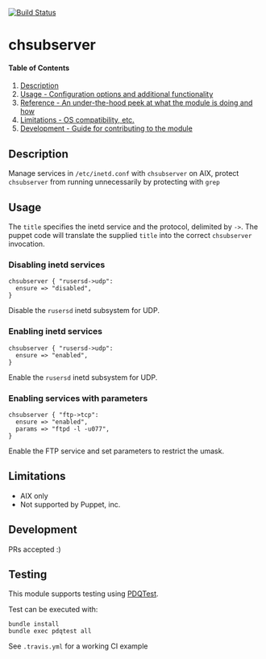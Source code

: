 [![Build Status](https://travis-ci.org/GeoffWilliams/chsubserver.svg?branch=master)](https://travis-ci.org/GeoffWilliams/chsubserver)
# chsubserver

#### Table of Contents

1. [Description](#description)
1. [Usage - Configuration options and additional functionality](#usage)
1. [Reference - An under-the-hood peek at what the module is doing and how](REFERENCE.md)
1. [Limitations - OS compatibility, etc.](#limitations)
1. [Development - Guide for contributing to the module](#development)

## Description

Manage services in `/etc/inetd.conf` with `chsubserver` on AIX, protect `chsubserver` from running unnecessarily by protecting with `grep`

## Usage
The `title` specifies the inetd service and the protocol, delimited by `->`.  The puppet code will translate the supplied `title` into the correct `chsubserver` invocation.

### Disabling inetd services

```puppet
chsubserver { "rusersd->udp":
  ensure => "disabled",
}
```
Disable the `rusersd` inetd subsystem for UDP.

### Enabling inetd services

```puppet
chsubserver { "rusersd->udp":
  ensure => "enabled",
}
```
Enable the `rusersd` inetd subsystem for UDP.

### Enabling services with parameters

```puppet
chsubserver { "ftp->tcp":
  ensure => "enabled",
  params => "ftpd -l -u077",
}
```
Enable the FTP service and set parameters to restrict the umask.

## Limitations

* AIX only
* Not supported by Puppet, inc.

## Development

PRs accepted :)

## Testing
This module supports testing using [PDQTest](https://github.com/GeoffWilliams/pdqtest).


Test can be executed with:

```
bundle install
bundle exec pdqtest all
```


See `.travis.yml` for a working CI example
